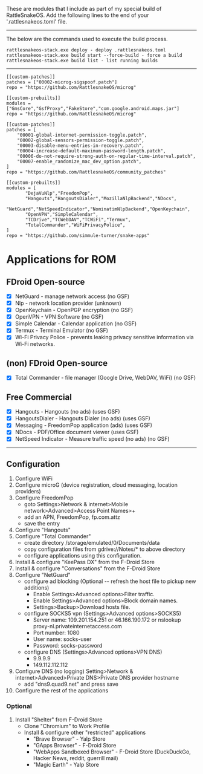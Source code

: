 These are modules that I include as part of my special build of RattleSnakeOS.
Add the following lines to the end of your '.rattlesnakeos.toml' file.
***
The below are the commands used to execute the build process.
```
rattlesnakeos-stack.exe deploy - deploy .rattlesnakeos.toml
rattlesnakeos-stack.exe build start --force-build - force a build
rattlesnakeos-stack.exe build list - list running builds
```
***

    [[custom-patches]]
    patches = ["00002-microg-sigspoof.patch"]
    repo = "https://github.com/RattlesnakeOS/microg"

    [[custom-prebuilts]]
    modules = ["GmsCore","GsfProxy","FakeStore","com.google.android.maps.jar"]
    repo = "https://github.com/RattlesnakeOS/microg"

    [[custom-patches]]
    patches = [
        "00001-global-internet-permission-toggle.patch",
        "00002-global-sensors-permission-toggle.patch",
        "00003-disable-menu-entries-in-recovery.patch",
        "00004-increase-default-maximum-password-length.patch",
        "00006-do-not-require-strong-auth-on-regular-time-interval.patch",
        "00007-enable_randomize_mac_dev_option.patch",
    ]
    repo = "https://github.com/RattlesnakeOS/community_patches"

    [[custom-prebuilts]]
    modules = [
           "DejaVuNlp","FreedomPop",
           "Hangouts","HangoutsDialer","MozillaNlpBackend","NDocs",
           "NetGuard","NetSpeedIndicator","NominatimNlpBackend","OpenKeychain",
           "OpenVPN","SimpleCalendar",
           "TCDrive","TCWebDAV","TCWiFi","Termux",
           "TotalCommander","WiFiPrivacyPolice",
    ]
    repo = "https://github.com/simmule-turner/snake-apps"


# Applications for ROM

## FDroid Open-source
- [x] NetGuard - manage network access (no GSF)
- [x] Nlp - network location provider (unknown)
- [x] OpenKeychain - OpenPGP encryption (no GSF)
- [x] OpenVPN - VPN Software (no GSF)
- [x] Simple Calendar - Calendar application (no GSF)
- [x] Termux - Terminal Emulator (no GSF)
- [x] Wi-Fi Privacy Police - prevents leaking privacy sensitive information via Wi-Fi networks.

## (non) FDroid Open-source
- [x] Total Commander - file manager (Google Drive, WebDAV, WiFi) (no GSF)

## Free Commercial
- [x] Hangouts - Hangouts (no ads) (uses GSF)
- [x] HangoutsDialer - Hangouts Dialer (no ads) (uses GSF)
- [x] Messaging - FreedomPop application (ads) (uses GSF)
- [x] NDocs - PDF/Office document viewer (uses GSF)
- [x] NetSpeed Indicator - Measure traffic speed (no ads) (no GSF)

***
## Configuration

1. Configure WiFi 
1. Configure microG (device registration, cloud messaging, location providers)
1. Configure FreedomPop
     - goto Settings>Network & internet>Mobile network>Advanced>Access Point Names>+
     - add an APN, FreedomPop, fp.com.attz
     - save the entry
1. Configure "Hangouts"
1. Configure "Total Commander"
     - create directory /storage/emulated/0/Documents/data
     - copy configuration files from gdrive://Notes/* to above directory
     - configure applications using this configuration.
1. Install & configure "KeePass DX" from the F-Droid Store
1. Install & configure "Conversations" from the F-Droid Store
1. Configure "NetGuard"
     - configure ad blocking (Optional -- refresh the host file to pickup new additions)
          - Enable Settings>Advanced options>Filter traffic.
          - Enable Settings>Advanced options>Block domain names.
          - Settings>Backup>Download hosts file.
     - configure SOCKS5 vpn (Settings>Advanced options>SOCKS5)
          - Server name: 109.201.154.251 or 46.166.190.172 or nslookup proxy-nl.privateinternetaccess.com
          - Port number: 1080
          - User name: socks-user
          - Password: socks-password
      - configure DNS (Settings>Advanced options>VPN DNS)
           - 9.9.9.9
           - 149.112.112.112
1. Configure DNS (no logging) Setting>Network & internet>Advanced>Private DNS>Private DNS provider hostname
     - add "dns9.quad9.net" and press save
1. Configure the rest of the applications

### Optional
1. Install "Shelter" from F-Droid Store
     - Clone "Chromium" to Work Profile
     - Install & configure other "restricted" applications
       - "Brave Browser" - Yalp Store
       - "GApps Browser" - F-Droid Store
       - "WebApps Sandboxed Browser" - F-Droid Store
         (DuckDuckGo, Hacker News, reddit, guerrill mail)
       - "Magic Earth" - Yalp Store

